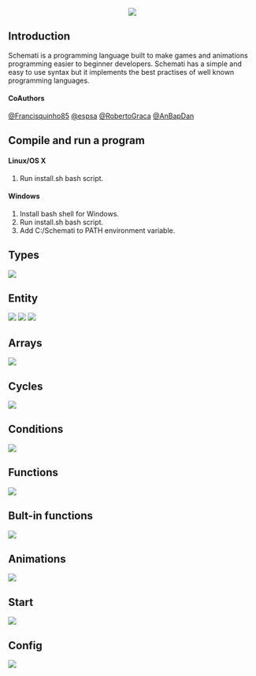 <p align="center">
   <img src="https://i.imgur.com/HeKQG6t.png?1">
</p>

## Introduction
Schemati is a programming language built to make games and animations programming easier to beginner developers.
Schemati has a simple and easy to use syntax but it implements the best practises of well known programming languages.
#### CoAuthors
<a href="https://github.com/Francisquinho85">@Francisquinho85</a>
<a href="https://github.com/eapsa">@espsa</a>
<a href="https://github.com/RobertoGraca">@RobertoGraca</a>
<a href="https://github.com/AnBapDan">@AnBapDan</a>

## Compile and run a program
#### Linux/OS X
1.  Run install.sh bash script.
#### Windows
1. Install bash shell for Windows.
2. Run install.sh bash script.
3. Add C:/Schemati to PATH environment variable.

## Types
![](https://i.imgur.com/15i52cR.png)

## Entity
![](https://i.imgur.com/cTIYhCM.png)
![](https://i.imgur.com/jInCbzK.png)
![](https://i.imgur.com/Yl4BCGl.png)

## Arrays
![](https://i.imgur.com/q26dkhW.png)

## Cycles
![](https://i.imgur.com/laRcT2W.png)

## Conditions
![](https://i.imgur.com/1XvmKJj.png)

## Functions
![](https://i.imgur.com/FEnxNnv.png)

## Bult-in functions
![](https://i.imgur.com/jp1mfJu.png)

## Animations
![](https://i.imgur.com/U8BsKpY.png)

## Start
![](https://i.imgur.com/dQ8Kqbb.png)

## Config
![](https://i.imgur.com/et9ePAq.png)
